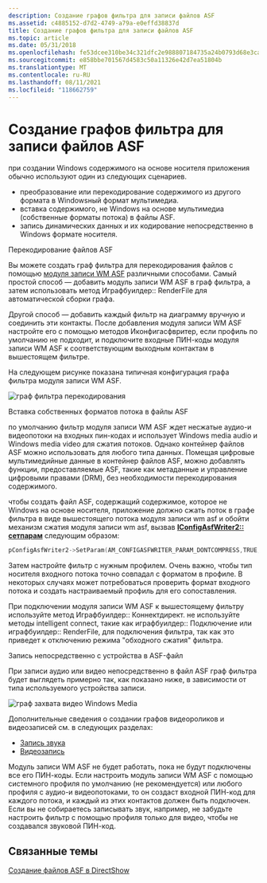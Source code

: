```yaml
---
description: Создание графов фильтра для записи файлов ASF
ms.assetid: c4885152-d7d2-4749-a79a-e0effd38837d
title: Создание графов фильтра для записи файлов ASF
ms.topic: article
ms.date: 05/31/2018
ms.openlocfilehash: fe53dcee310be34c321dfc2e988807184735a24b0793d68e3ca7dea10d0b29e0
ms.sourcegitcommit: e858bbe701567d4583c50a11326e42d7ea51804b
ms.translationtype: MT
ms.contentlocale: ru-RU
ms.lasthandoff: 08/11/2021
ms.locfileid: "118662759"
---
```

# <a name="building-filter-graphs-to-write-asf-files"></a>Создание графов фильтра для записи файлов ASF

при создании Windows содержимого на основе носителя приложения обычно используют один из следующих сценариев.

-   преобразование или перекодирование содержимого из другого формата в Windowsный формат мультимедиа.
-   вставка содержимого, не Windows на основе мультимедиа (собственные форматы потока) в файлы ASF.
-   запись динамических данных и их кодирование непосредственно в Windows формате носителя.

Перекодирование файлов ASF

Вы можете создать граф фильтра для перекодирования файлов с помощью [модуля записи WM ASF](wm-asf-writer-filter.md) различными способами. Самый простой способ — добавить модуль записи WM ASF в граф фильтра, а затем использовать метод Играфбуилдер:: RenderFile для автоматической сборки графа.

Другой способ — добавить каждый фильтр на диаграмму вручную и соединить эти контакты. После добавления модуля записи WM ASF настройте его с помощью методов Иконфигасфвритер, если профиль по умолчанию не подходит, и подключите входные ПИН-коды модуля записи WM ASF к соответствующим выходным контактам в вышестоящем фильтре.

На следующем рисунке показана типичная конфигурация графа фильтра модуля записи WM ASF.

![граф фильтра перекодирования](images/asf-transcode.png)

Вставка собственных форматов потока в файлы ASF

по умолчанию фильтр модуля записи WM ASF ждет несжатые аудио-и видеопотоки на входных пин-кодах и использует Windows media audio и Windows media video для сжатия потоков. Однако контейнер файлов ASF можно использовать для любого типа данных. Помещая цифровые мультимедийные данные в контейнер файлов ASF, можно добавлять функции, предоставляемые ASF, такие как метаданные и управление цифровыми правами (DRM), без необходимости перекодирования содержимого.

чтобы создать файл ASF, содержащий содержимое, которое не Windows на основе носителя, приложение должно сжать поток в графе фильтра в виде вышестоящего потока модуля записи wm asf и обойти механизм сжатия модуля записи wm asf, вызвав [**IConfigAsfWriter2:: сетпарам**](/previous-versions/windows/desktop/api/Dshowasf/nf-dshowasf-iconfigasfwriter2-setparam) следующим образом:


```C++
pConfigAsfWriter2->SetParam(AM_CONFIGASFWRITER_PARAM_DONTCOMPRESS,TRUE,0)
```



Затем настройте фильтр с нужным профилем. Очень важно, чтобы тип носителя входного потока точно совпадал с форматом в профиле. В некоторых случаях может потребоваться проверить формат входного потока и создать настраиваемый профиль для его сопоставления.

При подключении модуля записи WM ASF к вышестоящему фильтру используйте метод Играфбуилдер:: Коннектдирект. не используйте методы intelligent connect, такие как играфбуилдер:: Подключение или играфбуилдер:: RenderFile, для подключения фильтра, так как это приведет к отключению режима "обходного сжатия" фильтра.

Запись непосредственно с устройства в ASF-файл

При записи аудио или видео непосредственно в файл ASF граф фильтра будет выглядеть примерно так, как показано ниже, в зависимости от типа используемого устройства записи.

![граф захвата видео Windows Media](images/asf-webcam.png)

Дополнительные сведения о создании графов видеороликов и видеозаписей см. в следующих разделах:

-   [Запись звука](audio-capture.md)
-   [Видеозапись](video-capture.md)

Модуль записи WM ASF не будет работать, пока не будут подключены все его ПИН-коды. Если настроить модуль записи WM ASF с помощью системного профиля по умолчанию (не рекомендуется) или любого профиля с аудио-и видеопотоками, то он создаст входной ПИН-код для каждого потока, и каждый из этих контактов должен быть подключен. Если вы не собираетесь записывать звук, например, не забудьте настроить фильтр с помощью профиля только для видео, чтобы не создавался звуковой ПИН-код.

## <a name="related-topics"></a>Связанные темы

<dl> <dt>

[Создание файлов ASF в DirectShow](creating-asf-files-in-directshow.md)
</dt> </dl>

 

 



